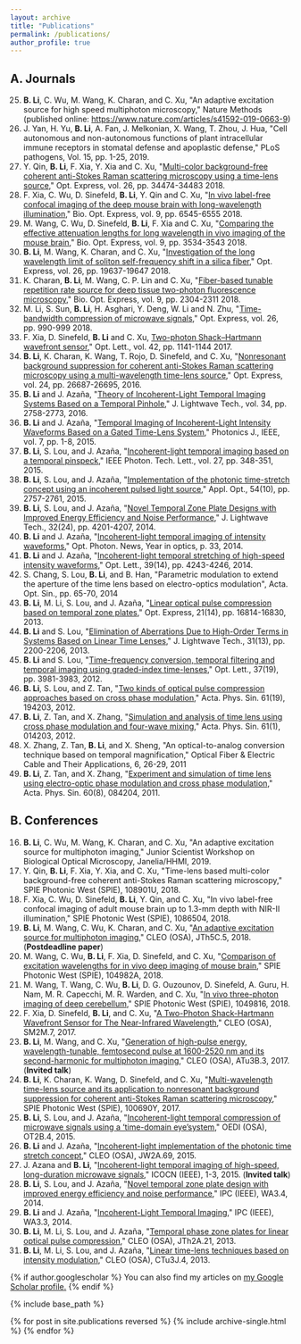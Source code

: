 ```yaml
---
layout: archive
title: "Publications"
permalink: /publications/
author_profile: true
---
```


A. Journals
------
25. **B. Li**, C. Wu, M. Wang, K. Charan, and C. Xu, "An adaptive excitation source for high speed multiphoton microscopy," Nature Methods (published online: https://www.nature.com/articles/s41592-019-0663-9)
24. J. Yan, H. Yu, **B. Li**, A. Fan, J. Melkonian, X. Wang, T. Zhou, J. Hua, "Cell autonomous and non-autonomous functions of plant intracellular immune receptors in stomatal defense and apoplastic defense," PLoS pathogens, Vol. 15, pp. 1-25, 2019.
23. Y. Qin, **B. Li**, F. Xia, Y. Xia and C. Xu, "[Multi-color background-free coherent anti-Stokes Raman scattering microscopy using a time-lens source](http://bo-li-research.github.io/files/paper-2018-OE-3.pdf)," Opt. Express, vol. 26, pp. 34474-34483 2018.
22. F. Xia, C. Wu, D. Sinefeld, **B. Li**, Y. Qin and C. Xu, "[In vivo label-free confocal imaging of the deep mouse brain with long-wavelength illumination](http://bo-li-research.github.io/files/paper-2018-BOE-3.pdf)," Bio. Opt. Express, vol. 9, pp. 6545-6555 2018.
21. M. Wang, C. Wu, D. Sinefeld, **B. Li**, F. Xia and C. Xu, "[Comparing the effective attenuation lengths for long wavelength in vivo imaging of the mouse brain](http://bo-li-research.github.io/files/paper-2018-BOE-2.pdf)," Bio. Opt. Express, vol. 9, pp. 3534-3543 2018.
20. **B. Li**, M. Wang, K. Charan, and C. Xu, "[Investigation of the long wavelength limit of soliton self-frequency shift in a silica fiber](http://bo-li-research.github.io/files/paper-2018-OE-2.pdf)," Opt. Express, vol. 26, pp. 19637-19647 2018.
19. K. Charan, **B. Li**, M. Wang, C. P. Lin and C. Xu, "[Fiber-based tunable repetition rate source for deep tissue two-photon fluorescence microscopy](http://bo-li-research.github.io/files/paper-2018-BOE-1.pdf)," Bio. Opt. Express, vol. 9, pp. 2304-2311 2018.
18. M. Li, S. Sun, **B. Li**, H. Asghari, Y. Deng, W. Li and N. Zhu, "[Time-bandwidth compression of microwave signals](http://bo-li-research.github.io/files/paper-2018-OE-1.pdf)," Opt. Express, vol. 26, pp. 990-999 2018.
17. F. Xia, D. Sinefeld, **B. Li** and C. Xu, [Two-photon Shack–Hartmann wavefront sensor](http://bo-li-research.github.io/files/paper-2017-OL-1.pdf)," Opt. Lett., vol. 42, pp. 1141-1144 2017.
16. **B. Li**, K. Charan, K. Wang, T. Rojo, D. Sinefeld, and C. Xu, "[Nonresonant background suppression for coherent anti-Stokes Raman scattering microscopy using a multi-wavelength time-lens source](http://bo-li-research.github.io/files/paper-2016-OE-1.pdf)," Opt. Express, vol. 24, pp. 26687-26695, 2016.
15. **B. Li** and J. Azaña, "[Theory of Incoherent-Light Temporal Imaging Systems Based on a Temporal Pinhole](http://bo-li-research.github.io/files/paper-2016-JLT-1.pdf)," J. Lightwave Tech., vol. 34, pp. 2758-2773, 2016.
14. **B. Li** and J. Azaña, "[Temporal Imaging of Incoherent-Light Intensity Waveforms Based on a Gated Time-Lens System](http://bo-li-research.github.io/files/paper-2015-PJ-1.pdf)," Photonics J., IEEE, vol. 7, pp. 1-8, 2015.
13. **B. Li**, S. Lou, and J. Azaña, "[Incoherent-light temporal imaging based on a temporal pinspeck](http://bo-li-research.github.io/files/paper-2015-PTL-1.pdf)," IEEE Photon. Tech. Lett., vol. 27, pp. 348-351, 2015.
12. **B. Li**, S. Lou, and J. Azaña, "[Implementation of the photonic time-stretch concept using an incoherent pulsed light source](http://bo-li-research.github.io/files/paper-2015-AO-1.pdf)," Appl. Opt., 54(10), pp. 2757-2761, 2015.
11. **B. Li**, S. Lou, and J. Azaña, "[Novel Temporal Zone Plate Designs with Improved Energy Efficiency and Noise Performance](http://bo-li-research.github.io/files/paper-2014-JLT-1.pdf)," J. Lightwave Tech., 32(24), pp. 4201-4207, 2014.
10. **B. Li** and J. Azaña, "[Incoherent-light temporal imaging of intensity waveforms](http://bo-li-research.github.io/files/paper-2014-OPN-1.pdf)," Opt. Photon. News, Year in optics, p. 33, 2014.
9. **B. Li** and J. Azaña, "[Incoherent-light temporal stretching of high-speed intensity waveforms](http://bo-li-research.github.io/files/paper-2014-OL-1.pdf)," Opt. Lett., 39(14), pp. 4243-4246, 2014.
8. S. Chang, S. Lou, **B. Li**, and B. Han, "Parametric modulation to extend the aperture of the time lens based on electro-optics modulation", Acta. Opt. Sin., pp. 65-70, 2014
7. **B. Li**, M. Li, S. Lou, and J. Azaña, "[Linear optical pulse compression based on temporal zone plates](http://bo-li-research.github.io/files/paper-2013-OE-1.pdf)," Opt. Express, 21(14), pp. 16814-16830, 2013.
6. **B. Li** and S. Lou, "[Elimination of Aberrations Due to High-Order Terms in Systems Based on Linear Time Lenses](http://bo-li-research.github.io/files/paper-2013-JLT-1.pdf)," J. Lightwave Tech., 31(13), pp. 2200-2206, 2013.
5. **B. Li** and S. Lou, "[Time-frequency conversion, temporal filtering and temporal imaging using graded-index time-lenses](http://bo-li-research.github.io/files/paper-2012-OL-1.pdf)," Opt. Lett., 37(19), pp. 3981-3983, 2012.
4. **B. Li**, S. Lou, and Z. Tan, "[Two kinds of optical pulse compression approaches based on cross phase modulation](http://bo-li-research.github.io/files/paper-2012-APS-2.pdf)," Acta. Phys. Sin. 61(19), 194203, 2012.
3. **B. Li**, Z. Tan, and X. Zhang, "[Simulation and analysis of time lens using cross phase modulation and four-wave mixing](http://bo-li-research.github.io/files/paper-2012-APS-1.pdf)," Acta. Phys. Sin. 61(1), 014203, 2012.
2. X. Zhang, Z. Tan, **B. Li**, and X. Sheng, "An optical-to-analog conversion technique based on temporal magnification," Optical Fiber & Electric Cable and Their Applications, 6, 26-29, 2011
1. **B. Li**, Z. Tan, and X. Zhang, "[Experiment and simulation of time lens using electro-optic phase modulation and cross phase modulation](http://bo-li-research.github.io/files/paper-2011-APS-1.pdf)," Acta. Phys. Sin. 60(8), 084204, 2011.

B. Conferences
------

16. **B. Li**, C. Wu, M. Wang, K. Charan, and C. Xu, "An adaptive excitation source for multiphoton imaging," Junior Scientist Workshop on Biological Optical Microscopy, Janelia/HHMI, 2019.
15. Y. Qin, **B. Li**, F. Xia, Y. Xia, and C. Xu, "Time-lens based multi-color background-free coherent anti-Stokes Raman scattering microscopy," SPIE Photonic West (SPIE), 108901U, 2018.
14. F. Xia, C. Wu, D. Sinefeld, **B. Li**, Y. Qin, and C. Xu, "In vivo label-free confocal imaging of adult mouse brain up to 1.3-mm depth with NIR-II illumination," SPIE Photonic West (SPIE), 1086504, 2018.
13. **B. Li**, M. Wang, C. Wu, K. Charan, and C. Xu, "[An adaptive excitation source for multiphoton imaging](http://bo-li-research.github.io/files/Conference-2018-CLEO_AT-2018-JTh5C.5.pdf)," CLEO (OSA), JTh5C.5, 2018. (**Postdeadline paper**)
12. M. Wang, C. Wu, **B. Li**, F. Xia, D. Sinefeld, and C. Xu, "[Comparison of excitation wavelengths for in vivo deep imaging of mouse brain](http://bo-li-research.github.io/files/Conference-2018-PhotonicWest-1049816.pdf)," SPIE Photonic West (SPIE), 104982A, 2018.
11. M. Wang, T. Wang, C. Wu, **B. Li**, D. G. Ouzounov, D. Sinefeld, A. Guru, H. Nam, M. R. Capecchi, M. R. Warden, and C. Xu, "[In vivo three-photon imaging of deep cerebellum](http://bo-li-research.github.io/files/Conference-2018-PhotonicWest-1049816.pdf)," SPIE Photonic West (SPIE), 1049816, 2018.
10. F. Xia, D. Sinefeld, **B. Li**, and C. Xu, "[A Two-Photon Shack-Hartmann Wavefront Sensor for The Near-Infrared Wavelength](http://bo-li-research.github.io/files/Conference-2017-CLEO_SI-2017-SM2M.7.pdf)," CLEO (OSA), SM2M.7, 2017.
9. **B. Li**, M. Wang, and C. Xu, "[Generation of high-pulse energy, wavelength-tunable, femtosecond pulse at 1600-2520 nm and its second-harmonic for multiphoton imaging](http://bo-li-research.github.io/files/Conference-2017-CLEO_AT-2017-ATu3B.3.pdf)," CLEO (OSA), ATu3B.3, 2017. (**Invited talk**)
8. **B. Li**, K. Charan, K. Wang, D. Sinefeld, and C. Xu, "[Multi-wavelength time-lens source and its application to nonresonant background suppression for coherent anti-Stokes Raman scattering microscopy](http://bo-li-research.github.io/files/Conference-2017-PhotonicWest-100690Y.pdf)," SPIE Photonic West (SPIE), 100690Y, 2017.
7. **B. Li**, S. Lou, and J. Azaña, "[Incoherent-light temporal compression of microwave signals using a ‘time-domain eye’system](http://bo-li-research.github.io/files/Conference-2015-OEDI-2015-OT2B.4.pdf)," OEDI (OSA), OT2B.4, 2015.
6. **B. Li** and J. Azaña, "[Incoherent-light implementation of the photonic time stretch concept](http://bo-li-research.github.io/files/Conference-2015-CLEO_AT-2015-JW2A.69.pdf)," CLEO (OSA), JW2A.69, 2015.
5. J. Azana and **B. Li**, "[Incoherent-light temporal imaging of high-speed, long-duration microwave signals](http://bo-li-research.github.io/files/Conference-2015-ICOCN-07203685.pdf)," ICOCN (IEEE), 1-3, 2015. (**Invited talk**)
4. **B. Li**, S. Lou, and J. Azaña, "[Novel temporal zone plate design with improved energy efficiency and noise performance](http://bo-li-research.github.io/files/Conference-2014-IPC-06995400.pdf)," IPC (IEEE), WA3.4, 2014.
3. **B. Li** and J. Azaña, "[Incoherent-Light Temporal Imaging](http://bo-li-research.github.io/files/Conference-2014-IPC-06995399.pdf)," IPC (IEEE), WA3.3, 2014.
2. **B. Li**, M. Li, S. Lou, and J. Azaña, "[Temporal phase zone plates for linear optical pulse compression](http://bo-li-research.github.io/files/Conference-2013-CLEO_QELS-2013-JTh2A.21.pdf)," CLEO (OSA), JTh2A.21, 2013.
1. **B. Li**, M. Li, S. Lou, and J. Azaña, "[Linear time-lens techniques based on intensity modulation](http://bo-li-research.github.io/files/Conference-2013-CLEO_SI-2013-CTu3J.4.pdf)," CLEO (OSA), CTu3J.4, 2013.


{% if author.googlescholar %}
  You can also find my articles on <u><a href="{{author.googlescholar}}">my Google Scholar profile</a>.</u>
{% endif %}

{% include base_path %}

{% for post in site.publications reversed %}
  {% include archive-single.html %}
{% endfor %}

